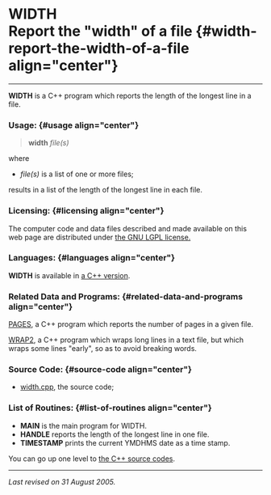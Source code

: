 WIDTH\
Report the "width" of a file {#width-report-the-width-of-a-file align="center"}
============================

------------------------------------------------------------------------

**WIDTH** is a C++ program which reports the length of the longest line
in a file.

### Usage: {#usage align="center"}

> **width** *file(s)*

where

-   *file(s)* is a list of one or more files;

results in a list of the length of the longest line in each file.

### Licensing: {#licensing align="center"}

The computer code and data files described and made available on this
web page are distributed under [the GNU LGPL
license.](../../txt/gnu_lgpl.txt)

### Languages: {#languages align="center"}

**WIDTH** is available in [a C++
version](../../cpp_src/width/width.html).

### Related Data and Programs: {#related-data-and-programs align="center"}

[PAGES](../../cpp_src/pages/pages.html), a C++ program which reports the
number of pages in a given file.

[WRAP2](../../cpp_src/wrap2/wrap2.html), a C++ program which wraps long
lines in a text file, but which wraps some lines "early", so as to avoid
breaking words.

### Source Code: {#source-code align="center"}

-   [width.cpp](width.cpp), the source code;

### List of Routines: {#list-of-routines align="center"}

-   **MAIN** is the main program for WIDTH.
-   **HANDLE** reports the length of the longest line in one file.
-   **TIMESTAMP** prints the current YMDHMS date as a time stamp.

You can go up one level to [the C++ source codes](../cpp_src.html).

------------------------------------------------------------------------

*Last revised on 31 August 2005.*

